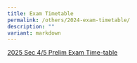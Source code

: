```yaml
---
title: Exam Timetable
permalink: /others/2024-exam-timetable/
description: ""
variant: markdown
---
```

<p><a href="/files/Exam TT/2025_Sec_4_5_Prelim_TT_withParentsLetter__2Jul_.pdf" rel="noopener noreferrer nofollow" target="_blank">2025 Sec 4/5 Prelim Exam Time-table</a>
</p>